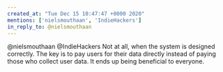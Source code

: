 ```yaml
---
created_at: "Tue Dec 15 10:47:47 +0000 2020"
mentions: ['nielsmouthaan', 'IndieHackers']
in_reply_to: @nielsmouthaan
---
```


@nielsmouthaan @IndieHackers Not at all, when the system is designed correctly. The key is to pay users for their data directly instead of paying those who collect user data. It ends up being beneficial to everyone.